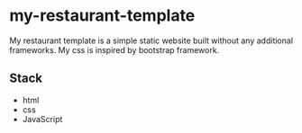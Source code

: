 # my-restaurant-template

My restaurant template is a simple static website built without any additional frameworks. My css is inspired by bootstrap framework.

## Stack

- html
- css
- JavaScript
